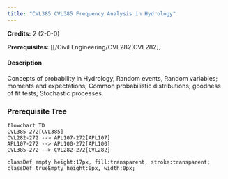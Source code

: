 ```yaml
---
title: "CVL385 CVL385 Frequency Analysis in Hydrology"
---
```

**Credits:** 2 (2-0-0)

**Prerequisites:** [[/Civil Engineering/CVL282|CVL282]]

#### Description
Concepts of probability in Hydrology, Random events, Random variables; moments and expectations; Common probabilistic distributions; goodness of fit tests; Stochastic processes.

### Prerequisite Tree

```mermaid
flowchart TD
CVL385-272[CVL385]
CVL282-272 --> APL107-272[APL107]
APL107-272 --> APL100-272[APL100]
CVL385-272 --> CVL282-272[CVL282]

classDef empty height:17px, fill:transparent, stroke:transparent;
classDef trueEmpty height:0px, width:0px;
```